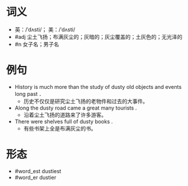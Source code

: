 # 词义
- 英：/ˈdʌsti/； 美：/ˈdʌsti/
- #adj 尘土飞扬；布满灰尘的；灰暗的；灰尘覆盖的；土灰色的；无光泽的
- #n 女子名；男子名
# 例句
- History is much more than the study of dusty old objects and events long past ．
	- 历史不仅仅是研究尘土飞扬的老物件和过去的大事件。
- Along the dusty road came a great many tourists .
	- 沿着尘土飞扬的道路来了许多游客。
- There were shelves full of dusty books .
	- 有些书架上全是布满灰尘的书。
# 形态
- #word_est dustiest
- #word_er dustier
